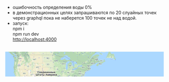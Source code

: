 * ошибочность определения воды 0%
* в демонстрационных целях запрашиваются по 20 слуайных точек через graphql пока не наберется 100 точек не над водой. 
* запуск: <br/>
npm i<br/>
npm run dev<br/>
<a target="_blank" href="http://localhost:4000">http://localhost:4000</a>

<br/>
<img src="./map_example.png" alt="map example">

